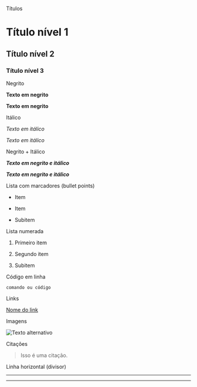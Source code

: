 Títulos

# Título nível 1

## Título nível 2

### Título nível 3

Negrito

**Texto em negrito**

__Texto em negrito__

Itálico

*Texto em itálico*

_Texto em itálico_

Negrito + Itálico

***Texto em negrito e itálico***

___Texto em negrito e itálico___

Lista com marcadores (bullet points)

- Item

* Item

- Subitem

Lista numerada

1. Primeiro item

2. Segundo item

1. Subitem

Código em linha

`comando ou código`

Links

[Nome do link](https://url.com)

Imagens

![Texto alternativo](https://url-da-imagem.com/img.png)

Citações

> Isso é uma citação.

Linha horizontal (divisor)

---

***
